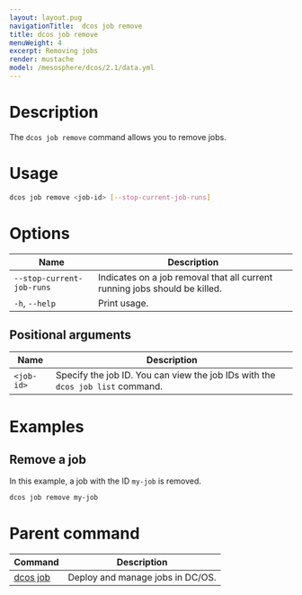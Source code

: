 ```yaml
---
layout: layout.pug
navigationTitle:  dcos job remove
title: dcos job remove
menuWeight: 4
excerpt: Removing jobs
render: mustache
model: /mesosphere/dcos/2.1/data.yml
---
```



# Description

The `dcos job remove` command allows you to remove jobs.

# Usage

```bash
dcos job remove <job-id> [--stop-current-job-runs]
```

# Options

| Name |  Description |
|---------|-------------|
| `--stop-current-job-runs`   |  Indicates on a job removal that all current running jobs should be killed. |
|`-h`, `--help` |   Print usage. |

## Positional arguments

| Name | Description |
|---------|-------------|
| `<job-id>`   |  Specify the job ID. You can view the job IDs with the `dcos job list` command. |



# Examples

## Remove a job

In this example, a job with the ID `my-job` is removed.

```bash
dcos job remove my-job
```

# Parent command

| Command | Description |
|---------|-------------|
| [dcos job](/mesosphere/dcos/2.1/cli/command-reference/dcos-job/) |  Deploy and manage jobs in DC/OS. |
